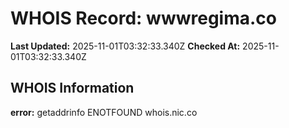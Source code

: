 # WHOIS Record: wwwregima.co

**Last Updated:** 2025-11-01T03:32:33.340Z
**Checked At:** 2025-11-01T03:32:33.340Z

## WHOIS Information

**error:** getaddrinfo ENOTFOUND whois.nic.co

